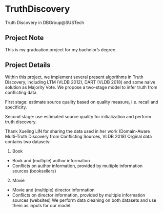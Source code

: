 # TruthDiscovery
Truth Discovery in DBGroup@SUSTech

## Project Note
This is my graduation project for my bachelor’s degree.

## Project Details
Within this project, we implement several present algorithms in Truth Discovery, including LTM (VLDB 2012), DART (VLDB 2018) and some naive solution as Majority Vote.
We propose a two-stage model to infer truth from conflicting data.

First stage: estimate source quality based on quality measure, i.e. recall and specificity.

Second stage: use estimated source quality for initialization and perform truth discovery.

Thank Xueling LIN for sharing the data used in her work (Domain-Aware Multi-Truth Discovery from Conflicting Sources, VLDB 2018)
Orginal data contains two datasets:
1. Book
  - Book and (multiple) author information
  - Conflicts on author information, provided by multiple information sources (booksellers)
2. Movie
  - Movie and (multiple) director information
  - Conflicts on director information, provided by multiple information sources (websites)
We perform data cleaning on both datasets and use them as inputs for our model.
